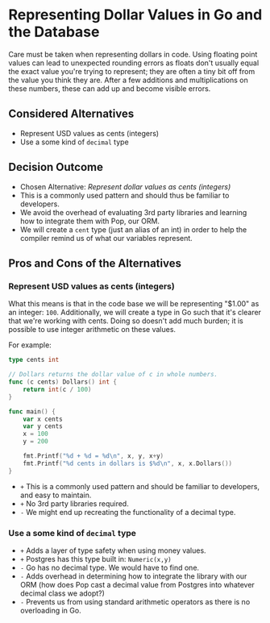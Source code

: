 # Representing Dollar Values in Go and the Database

Care must be taken when representing dollars in code. Using floating point values can lead to unexpected rounding errors as floats don't usually equal the exact value you're trying to represent; they are often a tiny bit off from the value you think they are. After a few additions and multiplications on these numbers, these can add up and become visible errors.

## Considered Alternatives

* Represent USD values as cents (integers)
* Use a some kind of `decimal` type

## Decision Outcome

* Chosen Alternative: *Represent dollar values as cents (integers)*
* This is a commonly used pattern and should thus be familiar to developers.
* We avoid the overhead of evaluating 3rd party libraries and learning how to integrate them with Pop, our ORM.
* We will create a `cent` type (just an alias of an int) in order to help the compiler remind us of what our variables represent.

## Pros and Cons of the Alternatives

### Represent USD values as cents (integers)

What this means is that in the code base we will be representing "$1.00" as an integer: `100`. Additionally, we will create a type in Go such that it's clearer that we're working with cents. Doing so doesn't add much burden; it is possible to use integer arithmetic on these values.

For example:

```go
type cents int

// Dollars returns the dollar value of c in whole numbers.
func (c cents) Dollars() int {
    return int(c / 100)
}

func main() {
    var x cents
    var y cents
    x = 100
    y = 200

    fmt.Printf("%d + %d = %d\n", x, y, x+y)
    fmt.Printf("%d cents in dollars is $%d\n", x, x.Dollars())
}
```

* `+` This is a commonly used pattern and should be familiar to developers, and easy to maintain.
* `+` No 3rd party libraries required.
* `-` We might end up recreating the functionality of a decimal type.

### Use a some kind of `decimal` type

* `+` Adds a layer of type safety when using money values.
* `+` Postgres has this type built in: `Numeric(x,y)`
* `-` Go has no decimal type. We would have to find one.
* `-` Adds overhead in determining how to integrate the library with our ORM (how does Pop cast a decimal value from Postgres into whatever decimal class we adopt?)
* `-` Prevents us from using standard arithmetic operators as there is no overloading in Go.
